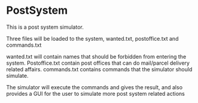 # PostSystem
This is a post system simulator.

Three files will be loaded to the system, wanted.txt, postoffice.txt and commands.txt

wanted.txt will contain names that should be forbidden from entering the system.
Postoffice.txt contain post offices that can do mail/parcel delivery related affairs.
commands.txt contains commands that the simulator should simulate.

The simulator will execute the commands and gives the result, and also provides a GUI for the user to simulate more post system related actions
